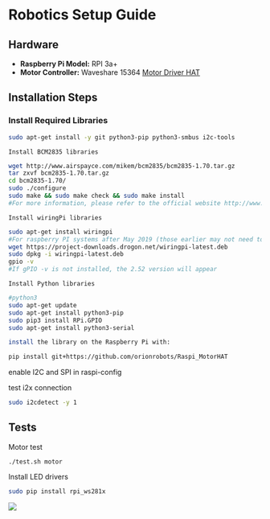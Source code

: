 ﻿# Robotics Setup Guide
## Hardware

- **Raspberry Pi Model:** RPI 3a+
- **Motor Controller:** Waveshare 15364 [Motor Driver HAT](https://www.waveshare.com/wiki/Motor_Driver_HAT)

## Installation Steps

### Install Required Libraries

```bash
sudo apt-get install -y git python3-pip python3-smbus i2c-tools
```

    Install BCM2835 libraries


```bash
wget http://www.airspayce.com/mikem/bcm2835/bcm2835-1.70.tar.gz
tar zxvf bcm2835-1.70.tar.gz 
cd bcm2835-1.70/
sudo ./configure
sudo make && sudo make check && sudo make install
#For more information, please refer to the official website http://www.airspayce.com/mikem/bcm2835/
```
    Install wiringPi libraries
```bash
sudo apt-get install wiringpi
#For raspberry PI systems after May 2019 (those earlier may not need to be implemented), an upgrade may be required:
wget https://project-downloads.drogon.net/wiringpi-latest.deb
sudo dpkg -i wiringpi-latest.deb
gpio -v
#If gPIO -v is not installed, the 2.52 version will appear

```

    Install Python libraries

```bash
#python3
sudo apt-get update
sudo apt-get install python3-pip
sudo pip3 install RPi.GPIO
sudo apt-get install python3-serial

install the library on the Raspberry Pi with:

```



```bash
pip install git+https://github.com/orionrobots/Raspi_MotorHAT

```

enable I2C and SPI in raspi-config


test i2x connection 

```bash
sudo i2cdetect -y 1
```

## Tests
Motor test
```
./test.sh motor
```
Install LED drivers
```bash
sudo pip install rpi_ws281x
```
![](https://i.postimg.cc/cHY9B0RW/IMG-20240320-212820-127.jpg)
